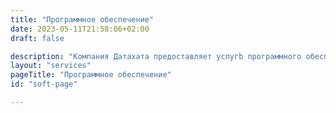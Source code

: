 ```yaml
---
title: "Программное обеспечение"
date: 2023-05-11T21:58:06+02:00
draft: false

description: "Компания Датахата предоставляет услугb программного обеспечения  ☎ +375293086666, +375333086666"
layout: "services"
pageTitle: "Программное обеспечение"
id: "soft-page"

---
```


